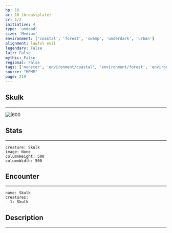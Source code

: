 ```yaml
---
hp: 18
ac: 16 (breastplate)
cr: 1/2
initiative: 4
type: 'undead'    
size: 'Medium'
environment: ['coastal', 'forest', 'swamp', 'underdark', 'urban']
alignment: lawful evil
legendary: False
lair: False
mythic: False
regional: False
tags: ['monster', 'environment/coastal', 'environment/forest', 'environment/swamp', 'environment/underdark', 'environment/urban']
source: "MPMM"
page: 219
---
```


## Skulk
---

![|600](D:/Program%20Files/5e.tools/img/bestiary/MPMM/Skulk.webp)

## Stats
---

```statblock
creature: Skulk
image: None
columnHeight: 500
columnWidth: 500
```

## Encounter
---

```encounter-table
name: Skulk
creatures:
- 1: Skulk
```

## Description
---




